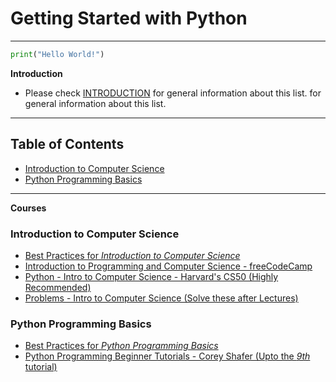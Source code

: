 # Getting Started with Python

----

```python
print("Hello World!")
```

**Introduction**

* Please check [INTRODUCTION](https://github.com/ajaypokharel/get-started-with-python/blob/master/INTRODUCTION.md) for general information about this list. for general information about this list.

-----------------

**Table of Contents**
-----------------

- [Introduction to Computer Science](#introduction-to-computer-science)
- [Python Programming Basics](#python-programming-basics)




-----------
**Courses**

### Introduction to Computer Science

- [Best Practices for *Introduction to Computer Science*](https://www.github.com/ajaypokharel/get-started-with-python/intro-to-cs/best_practices.md)
- [Introduction to Programming and Computer Science - freeCodeCamp](https://youtu.be/zOjov-2OZ0E)
- [Python - Intro to Computer Science - Harvard's CS50 (Highly Recommended)](https://youtu.be/hnDU1G9hWqU)
- [Problems - Intro to Computer Science (Solve these after Lectures)](https://www.github.com/ajaypokharel/get-started-with-python/intro-to-cs/Problems)


### Python Programming Basics

- [Best Practices for *Python Programming Basics*](https://www.github.com/ajaypokharel/get-started-with-python/python-basics/best_practices.md)
- [Python Programming Beginner Tutorials - Corey Shafer (Upto the *9th* tutorial)](https://youtube.com/playlist?list=PL-osiE80TeTskrapNbzXhwoFUiLCjGgY7)

